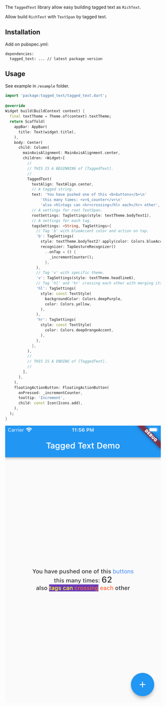 <!-- 
This README describes the package. If you publish this package to pub.dev,
this README's contents appear on the landing page for your package.

For information about how to write a good package README, see the guide for
[writing package pages](https://dart.dev/guides/libraries/writing-package-pages). 

For general information about developing packages, see the Dart guide for
[creating packages](https://dart.dev/guides/libraries/create-library-packages)
and the Flutter guide for
[developing packages and plugins](https://flutter.dev/developing-packages). 
-->

The `TaggedText` library allow easy building tagged text as `RichText`.

Allow build `RichText` with `TextSpan` by tagged text.

## Installation

Add on pubspec.yml:

```
dependencies:
  tagged_text: ... // latest package version
```

## Usage

See example in `/example` folder. 

```dart
import 'package:tagged_text/tagged_text.dart';

@override
Widget build(BuildContext context) {
  final textTheme = Theme.of(context).textTheme;
  return Scaffold(
    appBar: AppBar(
      title: Text(widget.title),
    ),
    body: Center(
      child: Column(
        mainAxisAlignment: MainAxisAlignment.center,
        children: <Widget>[
          //
          // THIS IS A BEGINNING of [TaggedText].
          //
          TaggedText(
            textAlign: TextAlign.center,
            // A tagged string.
            text: 'You have pushed one of this <b>buttons</b>\n'
                'this many times: <v>$_counter</v>\n'
                'also <hl>tags can <hr>crossing</hl> each</hr> other',
            // A settings for root TextSpan.
            rootSettings: TagSettings(style: textTheme.bodyText1),
            // A settings for each tag.
            tagsSettings: <String, TagSettings>{
              // Tag 'b' with blueAccent color and action on tap.
              'b': TagSettings(
                style: textTheme.bodyText2?.apply(color: Colors.blueAccent),
                recognizer: TapGestureRecognizer()
                  ..onTap = () {
                    _incrementCounter();
                  },
              ),
              // Tag 'v' with specific theme.
              'v': TagSettings(style: textTheme.headline6),
              // Tag 'hl' and 'hr' crossing each other with merging its settings.
              'hl': TagSettings(
                style: const TextStyle(
                  backgroundColor: Colors.deepPurple,
                  color: Colors.yellow,
                ),
              ),
              'hr': TagSettings(
                style: const TextStyle(
                  color: Colors.deepOrangeAccent,
                ),
              ),
            },
          ),
          //
          // THIS IS A ENDING of [TaggedText].
          //
        ],
      ),
    ),
    floatingActionButton: FloatingActionButton(
      onPressed: _incrementCounter,
      tooltip: 'Increment',
      child: const Icon(Icons.add),
    ),
  );
}

```

![SimulatorScreenShot](example/SimulatorScreenShot.png)
